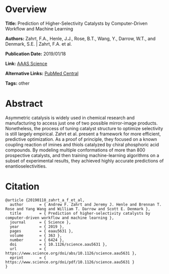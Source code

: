 # Overview
**Title:**
Prediction of Higher-Selectivity Catalysts by Computer-Driven Workflow and Machine Learning

**Authors:**
Zahrt, F.A., Henle, J.J., Rose, B.T., Wang, Y., Darrow, W.T., and Denmark, S.E. |
Zahrt, F.A. et al.

**Publication Date:**
2019/01/18

**Link:**
[AAAS Science](https://www.science.org/doi/10.1126/science.aau5631)

**Alternative Links:**
[PubMed Central](https://pmc.ncbi.nlm.nih.gov/articles/PMC6417887)

**Tags:**
other


# Abstract
Asymmetric catalysis is widely used in chemical research and manufacturing to access just one of two possible mirror-image products.
Nonetheless, the process of tuning catalyst structure to optimize selectivity is still largely empirical.
Zahrt et al. present a framework for more efficient, predictive optimization.
As a proof of principle, they focused on a known coupling reaction of imines and thiols catalyzed by chiral phosphoric acid compounds.
By modeling multiple conformations of more than 800 prospective catalysts, and then training machine-learning algorithms on a subset of experimental results, they achieved highly accurate predictions of enantioselectivities.


# Citation
```
@article {20190118_zahrt_a_f_et_al,
  author       = { Andrew F. Zahrt and Jeremy J. Henle and Brennan T. Rose and Yang Wang and William T. Darrow and Scott E. Denmark },
  title        = { Prediction of higher-selectivity catalysts by computer-driven workflow and machine learning },
  journal      = { Science },
  year         = { 2019 },
  pages        = { eaau5631 },
  volume       = { 363 },
  number       = { 6424 },
  doi          = { 10.1126/science.aau5631 },
  url          = { https://www.science.org/doi/abs/10.1126/science.aau5631 },
  eprint       = { https://www.science.org/doi/pdf/10.1126/science.aau5631 }
}
```
